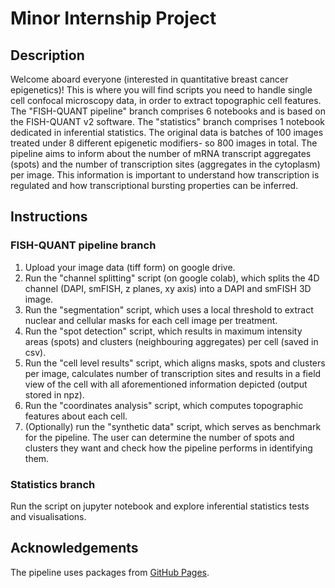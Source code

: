 # Minor Internship Project

## Description
Welcome aboard everyone (interested in quantitative breast cancer epigenetics)! This is where you will find scripts you need to handle single cell confocal microscopy data, in order to extract topographic cell features. 
The "FISH-QUANT pipeline" branch comprises 6 notebooks and is based on the FISH-QUANT v2 software. The "statistics" branch comprises 1 notebook dedicated in inferential statistics. The original data is batches of 100 images treated under 8 different epigenetic modifiers- so 800 images in total. The pipeline aims to inform about the number of mRNA transcript aggregates (spots) and the number of transcription sites (aggregates in the cytoplasm) per image. This information is important to understand how transcription is regulated and how transcriptional bursting properties can be inferred. 

## Instructions
### FISH-QUANT pipeline branch
1. Upload your image data (tiff form) on google drive. <br />
2. Run the "channel splitting" script (on google colab), which splits the 4D channel (DAPI, smFISH, z planes, xy axis) into a DAPI and smFISH 3D image. <br />
3. Run the "segmentation" script, which uses a local threshold to extract nuclear and cellular masks for each cell image per treatment. <br />
4. Run the "spot detection" script, which results in maximum intensity areas (spots) and clusters (neighbouring aggregates) per cell (saved in csv). <br />
5. Run the "cell level results" script, which aligns masks, spots and clusters per image, calculates number of transcription sites and results in a field view of the cell with all aforementioned information depicted (output stored in npz). <br />
6. Run the "coordinates analysis" script, which computes topographic features about each cell. <br />
7. (Optionally) run the "synthetic data" script, which serves as benchmark for the pipeline. The user can determine the number of spots and clusters they want and check how the pipeline performs in identifying them.
### Statistics branch
Run the script on jupyter notebook and explore inferential statistics tests and visualisations. 

## Acknowledgements
The pipeline uses packages from [GitHub Pages](https://github.com/fish-quant). 
